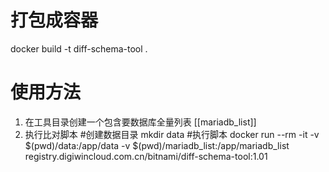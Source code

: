 # 打包成容器
docker build -t diff-schema-tool .
# 使用方法
1. 在工具目录创建一个包含要数据库全量列表 [[mariadb_list]]
2. 执行比对脚本
#创建数据目录
mkdir data
#执行脚本
docker run --rm -it -v $(pwd)/data:/app/data -v $(pwd)/mariadb_list:/app/mariadb_list registry.digiwincloud.com.cn/bitnami/diff-schema-tool:1.01


